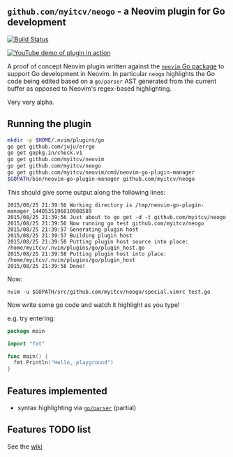 ## `github.com/myitcv/neogo` - a Neovim plugin for Go development

[![Build Status](https://travis-ci.org/myitcv/neogo.svg?branch=master)](https://travis-ci.org/myitcv/neogo)

[![YouTube demo of plugin in action](http://img.youtube.com/vi/wkodXlzoJrU/0.jpg)](https://youtu.be/r7Aw5znRfNA)

A proof of concept Neovim plugin written against the [`neovim` Go package](http://godoc.org/github.com/myitcv/neovim)
to support Go development in Neovim. In particular `neogo` highlights the Go code being edited based on a `go/parser` AST
generated from the current buffer as opposed to Neovim's regex-based highlighting.

Very very alpha.

## Running the plugin

```bash
mkdir -p $HOME/.nvim/plugins/go
go get github.com/juju/errgo
go get gopkg.in/check.v1
go get github.com/myitcv/neovim
go get github.com/myitcv/neogo
go get github.com/myitcv/neovim/cmd/neovim-go-plugin-manager
$GOPATH/bin/neovim-go-plugin-manager github.com/myitcv/neogo
```

This should give some output along the following lines:

```
2015/08/25 21:39:56 Working directory is /tmp/neovim-go-plugin-manager_1440535196810988589
2015/08/25 21:39:56 Just about to go get -d -t github.com/myitcv/neogo
2015/08/25 21:39:56 Now running go test github.com/myitcv/neogo
2015/08/25 21:39:57 Generating plugin host
2015/08/25 21:39:57 Building plugin host
2015/08/25 21:39:58 Putting plugin host source into place: /home/myitcv/.nvim/plugins/go/plugin_host.go
2015/08/25 21:39:58 Putting plugin host into place: /home/myitcv/.nvim/plugins/go/plugin_host
2015/08/25 21:39:58 Done!
```

Now:

```
nvim -u $GOPATH/src/github.com/myitcv/neogo/special.vimrc test.go
```

Now write some go code and watch it highlight as you type!

e.g. try entering:

```go
package main

import "fmt"

func main() {
  fmt.Println("Hello, playground")
}
```

## Features implemented

* syntax highlighting via [`go/parser`](http://godoc.org/go/parser) (partial)

## Features TODO list

See the [wiki](https://github.com/myitcv/neogo/wiki/TODO)
